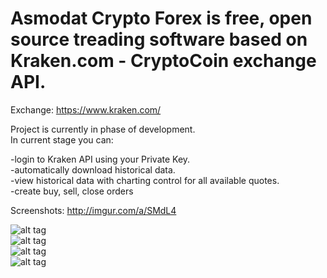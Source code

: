 # Asmodat Crypto Forex is free, open source treading software based on Kraken.com - CryptoCoin exchange API.

Exchange: https://www.kraken.com/

Project is currently in phase of development.<br> 
In current stage you can:

-login to Kraken API using your Private Key.<br>
-automatically download historical data.<br>
-view historical data with charting control for all available quotes.<br>
-create buy, sell, close orders

Screenshots: http://imgur.com/a/SMdL4

![alt tag](http://i.imgur.com/j4TSvY0m.png)<br> 
![alt tag](http://i.imgur.com/hnrdp3Rm.png)<br> 
![alt tag](http://i.imgur.com/FP16GoAm.png)<br> 
![alt tag](http://i.imgur.com/mHibNTbm.png)<br> 
